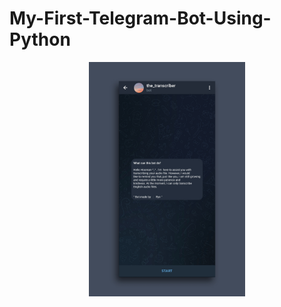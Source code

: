 <p align="center">
<h1>My-First-Telegram-Bot-Using-Python</h1>
</p>    
<p align="center">  
<img src="images/1.jpg" width=250 alignment=>
</p>  
